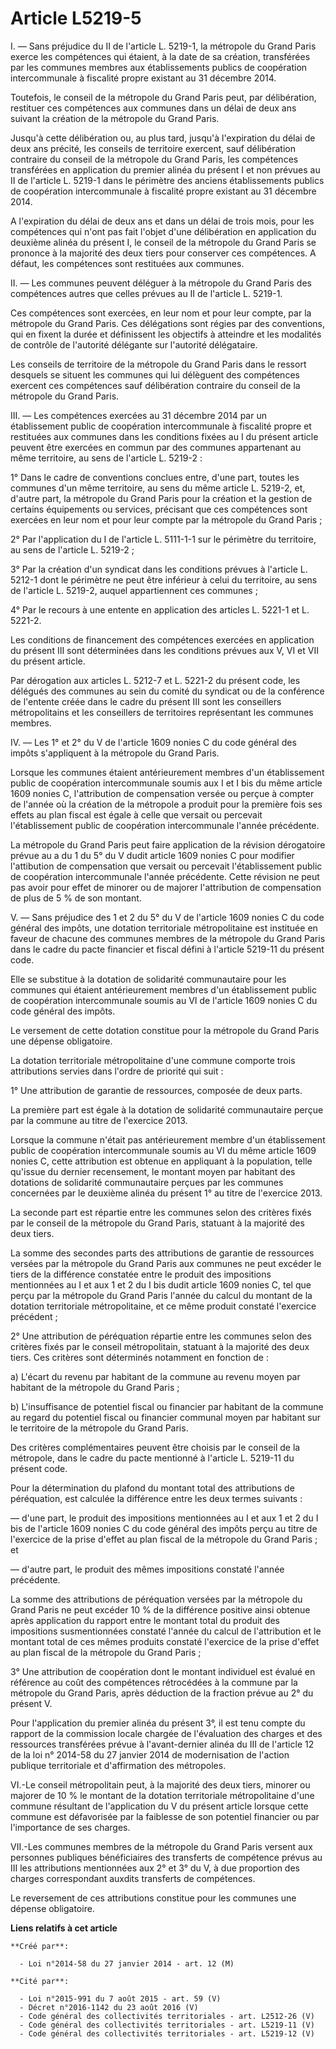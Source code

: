 # Article L5219-5

I. ― Sans préjudice du II de l'article L. 5219-1, la métropole du Grand Paris exerce les compétences qui étaient, à la date
de sa création, transférées par les communes membres aux établissements publics de coopération intercommunale à fiscalité
propre existant au 31 décembre 2014. 

Toutefois, le conseil de la métropole du Grand Paris peut, par délibération, restituer ces compétences aux communes dans un
délai de deux ans suivant la création de la métropole du Grand Paris. 

Jusqu'à cette délibération ou, au plus tard, jusqu'à l'expiration du délai de deux ans précité, les conseils de territoire
exercent, sauf délibération contraire du conseil de la métropole du Grand Paris, les compétences transférées en application
du premier alinéa du présent I et non prévues au II de l'article L. 5219-1 dans le périmètre des anciens établissements
publics de coopération intercommunale à fiscalité propre existant au 31 décembre 2014. 

A l'expiration du délai de deux ans et dans un délai de trois mois, pour les compétences qui n'ont pas fait l'objet d'une
délibération en application du deuxième alinéa du présent I, le conseil de la métropole du Grand Paris se prononce à la
majorité des deux tiers pour conserver ces compétences. A défaut, les compétences sont restituées aux communes. 

II. ― Les communes peuvent déléguer à la métropole du Grand Paris des compétences autres que celles prévues au II de
l'article L. 5219-1. 

Ces compétences sont exercées, en leur nom et pour leur compte, par la métropole du Grand Paris. Ces délégations sont régies
par des conventions, qui en fixent la durée et définissent les objectifs à atteindre et les modalités de contrôle de
l'autorité délégante sur l'autorité délégataire. 

Les conseils de territoire de la métropole du Grand Paris dans le ressort desquels se situent les communes qui lui délèguent
des compétences exercent ces compétences sauf délibération contraire du conseil de la métropole du Grand Paris. 

III. ― Les compétences exercées au 31 décembre 2014 par un établissement public de coopération intercommunale à fiscalité
propre et restituées aux communes dans les conditions fixées au I du présent article peuvent être exercées en commun par des
communes appartenant au même territoire, au sens de l'article L. 5219-2 : 

1° Dans le cadre de conventions conclues entre, d'une part, toutes les communes d'un même territoire, au sens du même article
L. 5219-2, et, d'autre part, la métropole du Grand Paris pour la création et la gestion de certains équipements ou services,
précisant que ces compétences sont exercées en leur nom et pour leur compte par la métropole du Grand Paris ; 

2° Par l'application du I de l'article L. 5111-1-1 sur le périmètre du territoire, au sens de l'article L. 5219-2 ; 

3° Par la création d'un syndicat dans les conditions prévues à l'article L. 5212-1 dont le périmètre ne peut être inférieur à
celui du territoire, au sens de l'article L. 5219-2, auquel appartiennent ces communes ; 

4° Par le recours à une entente en application des articles L. 5221-1 et L. 5221-2. 

Les conditions de financement des compétences exercées en application du présent III sont déterminées dans les conditions
prévues aux V, VI et VII du présent article. 

Par dérogation aux articles L. 5212-7 et L. 5221-2 du présent code, les délégués des communes au sein du comité du syndicat
ou de la conférence de l'entente créée dans le cadre du présent III sont les conseillers métropolitains et les conseillers de
territoires représentant les communes membres. 

IV. ― Les 1° et 2° du V de l'article 1609 nonies C du code général des impôts s'appliquent à la métropole du Grand Paris. 

Lorsque les communes étaient antérieurement membres d'un établissement public de coopération intercommunale soumis aux I et I
bis du même article 1609 nonies C, l'attribution de compensation versée ou perçue à compter de l'année où la création de la
métropole a produit pour la première fois ses effets au plan fiscal est égale à celle que versait ou percevait
l'établissement public de coopération intercommunale l'année précédente. 

La métropole du Grand Paris peut faire application de la révision dérogatoire prévue au a du 1 du 5° du V dudit article 1609
nonies C pour modifier l'attibution de compensation que versait ou percevait l'établissement public de coopération
intercommunale l'année précédente. Cette révision ne peut pas avoir pour effet de minorer ou de majorer l'attribution de
compensation de plus de 5 % de son montant. 

V. ― Sans préjudice des 1 et 2 du 5° du V de l'article 1609 nonies C du code général des impôts, une dotation territoriale
métropolitaine est instituée en faveur de chacune des communes membres de la métropole du Grand Paris dans le cadre du pacte
financier et fiscal défini à l'article 5219-11 du présent code. 

Elle se substitue à la dotation de solidarité communautaire pour les communes qui étaient antérieurement membres d'un
établissement public de coopération intercommunale soumis au VI de l'article 1609 nonies C du code général des impôts. 

Le versement de cette dotation constitue pour la métropole du Grand Paris une dépense obligatoire. 

La dotation territoriale métropolitaine d'une commune comporte trois attributions servies dans l'ordre de priorité qui
suit : 

1° Une attribution de garantie de ressources, composée de deux parts. 

La première part est égale à la dotation de solidarité communautaire perçue par la commune au titre de l'exercice 2013. 

Lorsque la commune n'était pas antérieurement membre d'un établissement public de coopération intercommunale soumis au VI du
même article 1609 nonies C, cette attribution est obtenue en appliquant à la population, telle qu'issue du dernier
recensement, le montant moyen par habitant des dotations de solidarité communautaire perçues par les communes concernées par
le deuxième alinéa du présent 1° au titre de l'exercice 2013. 

La seconde part est répartie entre les communes selon des critères fixés par le conseil de la métropole du Grand Paris,
statuant à la majorité des deux tiers. 

La somme des secondes parts des attributions de garantie de ressources versées par la métropole du Grand Paris aux communes
ne peut excéder le tiers de la différence constatée entre le produit des impositions mentionnées au I et aux 1 et 2 du I bis
dudit article 1609 nonies C, tel que perçu par la métropole du Grand Paris l'année du calcul du montant de la dotation
territoriale métropolitaine, et ce même produit constaté l'exercice précédent ; 

2° Une attribution de péréquation répartie entre les communes selon des critères fixés par le conseil métropolitain, statuant
à la majorité des deux tiers. Ces critères sont déterminés notamment en fonction de : 

a) L'écart du revenu par habitant de la commune au revenu moyen par habitant de la métropole du Grand Paris ; 

b) L'insuffisance de potentiel fiscal ou financier par habitant de la commune au regard du potentiel fiscal ou financier
communal moyen par habitant sur le territoire de la métropole du Grand Paris. 

Des critères complémentaires peuvent être choisis par le conseil de la métropole, dans le cadre du pacte mentionné à
l'article L. 5219-11 du présent code. 

Pour la détermination du plafond du montant total des attributions de péréquation, est calculée la différence entre les deux
termes suivants : 

― d'une part, le produit des impositions mentionnées au I et aux 1 et 2 du I bis de l'article 1609 nonies C du code général
des impôts perçu au titre de l'exercice de la prise d'effet au plan fiscal de la métropole du Grand Paris ; et 

― d'autre part, le produit des mêmes impositions constaté l'année précédente. 

La somme des attributions de péréquation versées par la métropole du Grand Paris ne peut excéder 10 % de la différence
positive ainsi obtenue après application du rapport entre le montant total du produit des impositions susmentionnées constaté
l'année du calcul de l'attribution et le montant total de ces mêmes produits constaté l'exercice de la prise d'effet au plan
fiscal de la métropole du Grand Paris ; 

3° Une attribution de coopération dont le montant individuel est évalué en référence au coût des compétences rétrocédées à la
commune par la métropole du Grand Paris, après déduction de la fraction prévue au 2° du présent V. 

Pour l'application du premier alinéa du présent 3°, il est tenu compte du rapport de la commission locale chargée de
l'évaluation des charges et des ressources transférées prévue à l'avant-dernier alinéa du III de l'article 12 de la loi n°
2014-58 du 27 janvier 2014 de modernisation de l'action publique territoriale et d'affirmation des métropoles. 

VI.-Le conseil métropolitain peut, à la majorité des deux tiers, minorer ou majorer de 10 % le montant de la dotation
territoriale métropolitaine d'une commune résultant de l'application du V du présent article lorsque cette commune est
défavorisée par la faiblesse de son potentiel financier ou par l'importance de ses charges. 

VII.-Les communes membres de la métropole du Grand Paris versent aux personnes publiques bénéficiaires des transferts de
compétence prévus au III les attributions mentionnées aux 2° et 3° du V, à due proportion des charges correspondant auxdits
transferts de compétences. 

Le reversement de ces attributions constitue pour les communes une dépense obligatoire.

**Liens relatifs à cet article**

	**Créé par**:

	  - Loi n°2014-58 du 27 janvier 2014 - art. 12 (M)

	**Cité par**:

	  - Loi n°2015-991 du 7 août 2015 - art. 59 (V)
	  - Décret n°2016-1142 du 23 août 2016 (V)
	  - Code général des collectivités territoriales - art. L2512-26 (V)
	  - Code général des collectivités territoriales - art. L5219-11 (V)
	  - Code général des collectivités territoriales - art. L5219-12 (V)
